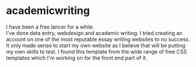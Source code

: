 # academicwriting
I have been a free lancer for a while. <br>I've done data entry, webdesign and academic writing. 
I tried creating an account on one of the most reputable essay writing websites to no success. It only made sense to start my own website as I believe that will be putting my own skills to test. I found this template from the wide range of free CSS templates which I'm working on for the front end part of it.
